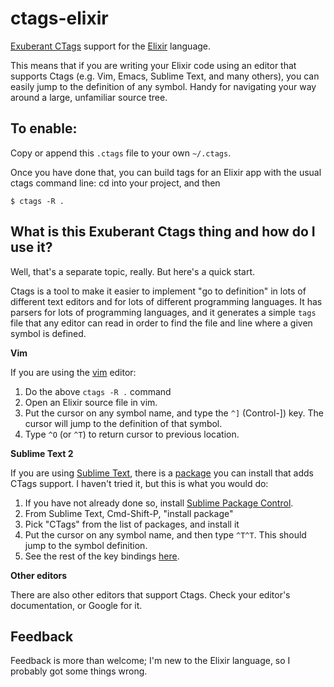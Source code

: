 ctags-elixir
============

[Exuberant CTags](http://ctags.sourceforge.net/) support for the
[Elixir](http://elixir-lang.org/) language.

This means that if you are writing your Elixir code using an editor
that supports Ctags (e.g.  Vim, Emacs, Sublime Text, and many others), you
can easily jump to the definition of any symbol.  Handy for navigating 
your way around a large, unfamiliar source tree.

To enable:
----------

Copy or append this `.ctags` file to your own `~/.ctags`.

Once you have done that, you can build tags for an Elixir app with the usual
ctags command line: cd into your project, and then

    $ ctags -R .

What is this Exuberant Ctags thing and how do I use it?
-------------------------------------------------------

Well, that's a separate topic, really.  But here's a quick start.

Ctags is a tool to make it easier to implement "go to definition" in lots
of different text editors and for lots of different programming languages.
It has parsers for lots of programming languages, and it generates a
simple `tags` file that any editor can read in order to find the file and
line where a given symbol is defined.

**Vim**

If you are using the [vim](http://www.vim.org/) editor:

1. Do the above `ctags -R .` command
2. Open an Elixir source file in vim.
3. Put the cursor on any symbol name, and type the `^]` (Control-]) key.
   The cursor will jump to the definition of that symbol.
4. Type `^O` (or `^T`) to return cursor to previous location.

**Sublime Text 2**

If you are using [Sublime Text](http://www.sublimetext.com/), there is a
[package](https://github.com/SublimeText/CTags) you can install that
adds CTags support.  I haven't tried it, but this is what you would do:

1. If you have not already done so, install [Sublime Package
   Control](http://wbond.net/sublime_packages/package_control).
2. From Sublime Text, Cmd-Shift-P, "install package"
3. Pick "CTags" from the list of packages, and install it
4. Put the cursor on any symbol name, and then type `^T^T`.  This
   should jump to the symbol definition.
5. See the rest of the key bindings [here](https://github.com/SublimeText/CTags).

**Other editors**

There are also other editors that support Ctags.  Check your editor's
documentation, or Google for it.

Feedback
--------

Feedback is more than welcome; I'm new to the Elixir language, so I
probably got some things wrong.
